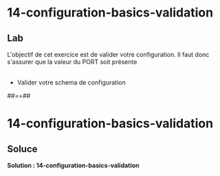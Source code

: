 <!-- .slide: class="exercice" -->
# 14-configuration-basics-validation
## Lab
L'objectif de cet exercice est de valider votre configuration. Il faut donc s'assurer que la valeur du PORT soit présente <br/><br/>

- Valider votre schema de configuration

##==##

<!-- .slide: class="exercice" -->
# 14-configuration-basics-validation
## Soluce
**Solution : 14-configuration-basics-validation**
<!-- .element: class="full-center" -->
